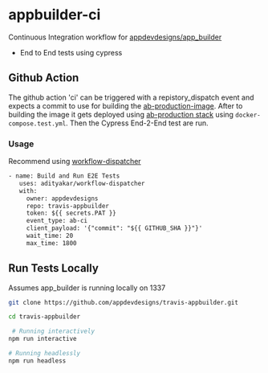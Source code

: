 # appbuilder-ci

Continuous Integration workflow for [appdevdesigns/app_builder](https://github.com/appdevdesigns/app_builder)

- End to End tests using cypress

## Github Action

The github action 'ci' can be triggered with a repistory_dispatch event and expects a commit to use for building the [ab-production-image](https://github.com/appdevdesigns/ab-production-image).
After to building the image it gets deployed using [ab-production stack](https://github.com/appdevdesigns/ab-production-stack) using `docker-compose.test.yml`.
Then the Cypress End-2-End test are run.

### Usage

Recommend using [workflow-dispatcher](https://github.com/marketplace/actions/workflow-dispatcher)

```y
- name: Build and Run E2E Tests
   uses: adityakar/workflow-dispatcher
   with:
     owner: appdevdesigns
     repo: travis-appbuilder
     token: ${{ secrets.PAT }}
     event_type: ab-ci
     client_payload: '{"commit": "${{ GITHUB_SHA }}"}'
     wait_time: 20
     max_time: 1800
```

## Run Tests Locally

Assumes app_builder is running locally on 1337

```bash
git clone https://github.com/appdevdesigns/travis-appbuilder.git

cd travis-appbuilder

 # Running interactively
npm run interactive

# Running headlessly
npm run headless
```
